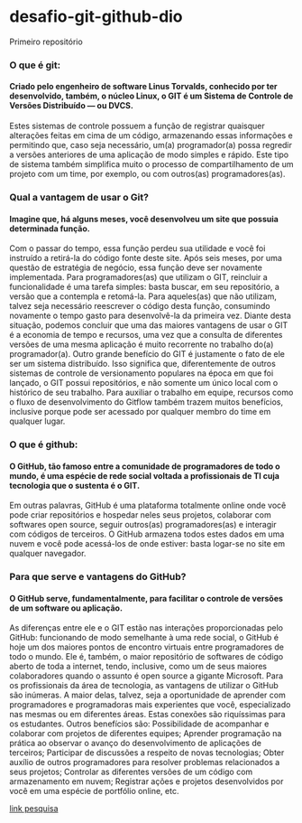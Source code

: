 # desafio-git-github-dio
Primeiro repositório

### O que é git:
#### Criado pelo engenheiro de software Linus Torvalds, conhecido por ter desenvolvido, também, o núcleo Linux, o GIT é um Sistema de Controle de Versões Distribuído — ou DVCS.
Estes sistemas de controle possuem a função de registrar quaisquer alterações feitas em cima de um código, armazenando essas informações e permitindo que, caso seja necessário, um(a) programador(a) possa regredir a versões anteriores de uma aplicação de modo simples e rápido.
Este tipo de sistema também simplifica muito o processo de compartilhamento de um projeto com um time, por exemplo, ou com outros(as) programadores(as).
### Qual a vantagem de usar o Git?
#### Imagine que, há alguns meses, você desenvolveu um site que possuia determinada função. 
Com o passar do tempo, essa função perdeu sua utilidade e você foi instruído a retirá-la do código fonte deste site.
Após seis meses, por uma questão de estratégia de negócio, essa função deve ser novamente implementada.
Para programadores(as) que utilizam o GIT, reincluir a funcionalidade é uma tarefa simples: basta buscar, em seu repositório, a versão que a contempla e retomá-la.
Para aqueles(as) que não utilizam, talvez seja necessário reescrever o código desta função, consumindo novamente o tempo gasto para desenvolvê-la da primeira vez.
Diante desta situação, podemos concluir que uma das maiores vantagens de usar o GIT é a economia de tempo e recursos, uma vez que a consulta de diferentes versões de uma mesma aplicação é muito recorrente no trabalho do(a) programador(a).
Outro grande benefício do GIT é justamente o fato de ele ser um sistema distribuído.
Isso significa que, diferentemente de outros sistemas de controle de versionamento populares na época em que foi lançado, o GIT possui repositórios, e não somente um único local com o histórico de seu trabalho.
Para auxiliar o trabalho em equipe, recursos como o fluxo de desenvolvimento do Gitflow também trazem muitos benefícios, inclusive porque pode ser acessado por qualquer membro do time em qualquer lugar.

### O que é github:
#### O GitHub, tão famoso entre a comunidade de programadores de todo o mundo, é uma espécie de rede social voltada a profissionais de TI cuja tecnologia que o sustenta é o GIT.
Em outras palavras, GitHub é uma plataforma totalmente online onde você pode criar repositórios e hospedar neles seus projetos, colaborar com softwares open source, seguir outros(as) programadores(as) e interagir com códigos de terceiros.
O GitHub armazena todos estes dados em uma nuvem e você pode acessá-los de onde estiver: basta logar-se no site em qualquer navegador.
### Para que serve e vantagens do GitHub?
#### O GitHub serve, fundamentalmente, para facilitar o controle de versões de um software ou aplicação.
As diferenças entre ele e o GIT estão nas interações proporcionadas pelo GitHub: funcionando de modo semelhante à uma rede social, o GitHub é hoje um dos maiores pontos de encontro virtuais entre programadores de todo o mundo.
Ele é, também, o maior repositório de softwares de código aberto de toda a internet, tendo, inclusive, como um de seus maiores colaboradores quando o assunto é open source a gigante Microsoft.
Para os profissionais da área de tecnologia, as vantagens de utilizar o GitHub são inúmeras.
A maior delas, talvez, seja a oportunidade de aprender com programadores e programadoras mais experientes que você, especializado nas mesmas ou em diferentes áreas. 
Estas conexões são riquíssimas para os estudantes.
Outros benefícios são:
Possibilidade de acompanhar e colaborar com projetos de diferentes equipes;
Aprender programação na prática ao observar o avanço do desenvolvimento de aplicações de terceiros;
Participar de discussões a respeito de novas tecnologias;
Obter auxílio de outros programadores para resolver problemas relacionados a seus projetos;
Controlar as diferentes versões de um código com armazenamento em nuvem;
Registrar ações e projetos desenvolvidos por você em uma espécie de portfólio online, etc.

[link pesquisa](https://kenzie.com.br/blog/o-que-e-git/?trk_src=g&trk_cmp=15856497066&trk_grp=142186742081&trk_ad=609055390459&trk_kw=&utm_term=&utm_campaign=INSC-PER-2022-TERMOS-PROGRAMACAO-SEARCH&utm_source=adwords&utm_medium=ppc&hsa_acc=2166776305&hsa_cam=15856497066&hsa_grp=142186742081&hsa_ad=609055390459&hsa_src=g&hsa_tgt=aud-1364255809080:dsa-422413047485&hsa_kw=&hsa_mt=&hsa_net=adwords&hsa_ver=3)

